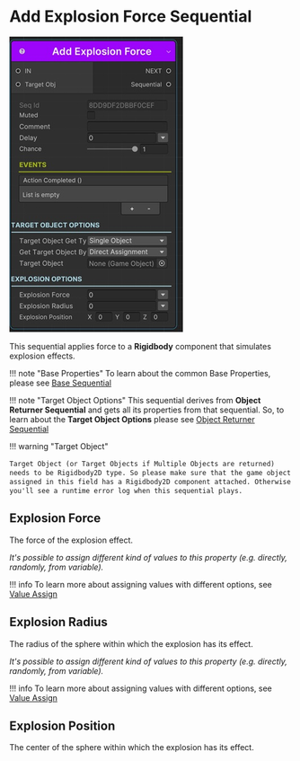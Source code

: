 # Add Explosion Force Sequential

![Add Force](../../img/sequential_rigidbodyaddexplosion.jpg)

This sequential applies force to a __Rigidbody__ component that simulates explosion effects.

!!! note "Base Properties"
    To learn about the common Base Properties, please see [Base Sequential](../sequential_base.md)

!!! note "Target Object Options"
    This sequential derives from __Object Returner Sequential__ and gets all its properties from that sequential. So, to learn about the __Target Object Options__ please see [Object Returner Sequential](../sequentialobjectreturner/index.md)


!!! warning "Target Object"
 
    Target Object (or Target Objects if Multiple Objects are returned) needs to be Rigidbody2D type. So please make sure that the game object assigned in this field has a Rigidbody2D component attached. Otherwise you'll see a runtime error log when this sequential plays.

## Explosion Force

The force of the explosion effect.

_It's possible to assign different kind of values to this property (e.g. directly, randomly, from variable)._


!!! info
    To learn more about assigning values with different options, see [Value Assign](../../valueassign.md)
 

## Explosion Radius

 The radius of the sphere within which the explosion has its effect.

 _It's possible to assign different kind of values to this property (e.g. directly, randomly, from variable)._


!!! info
    To learn more about assigning values with different options, see [Value Assign](../../valueassign.md)

## Explosion Position

 The center of the sphere within which the explosion has its effect.